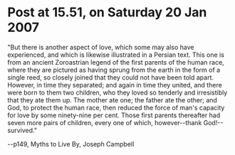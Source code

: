 # Post at 15.51, on Saturday 20 Jan 2007

"But there is another aspect of love, which some may also have experienced,
and which is likewise illustrated in a Persian text. This one is from an
ancient Zoroastrian legend of the first parents of the human race, where they
are pictured as having sprung from the earth in the form of a single reed, so
closely joined that they could not have been told apart. However, in time they
separated; and again in time they united, and there were born to them two
children, who they loved so tenderly and irresistibly that they ate them up.
The mother ate one; the father ate the other; and God, to protect the human
race, then reduced the force of man's capacity for love by some ninety-nine
per cent. Those first parents thereafter had seven more pairs of children,
every one of which, however--thank God!--survived."

\--p149, Myths to Live By, Joseph Campbell
